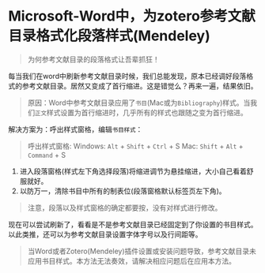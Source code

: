 # Microsoft-Word中，为zotero参考文献目录格式化段落样式(Mendeley)

> 为何参考文献目录的段落格式让吾辈抓狂！

每当我们在word中刷新参考文献目录时候，我们总能发现，原本已经调好段落格式的参考文献目录。居然又变成了首行缩进。这是错觉么？再来一遍，结果依旧。

> 原因：Word中参考文献目录应用了`书目`(Mac或为`Bibliography`)样式。当我们`正文`样式设置为首行缩进时，几乎所有的样式也跟随之变为首行缩进。

解决方案为：呼出样式窗格，编辑`书目样式`：

> 呼出样式窗格:
> Windows: `Alt` + `Shift` + `Ctrl` + S
> Mac: `Shift` + `Alt` + `Command` + S

1. 进入段落窗格(样式左下角选择段落)将缩进调节为悬挂缩进，大小自己看着舒服就好。
1. 以防万一，清除书目中所有的制表位(段落窗格默认标签页左下角)。

> 注意，段落以及样式窗格的确定都要按，没有对样式进行修改。

现在可以尝试刷新了，看看是不是参考文献目录已经固定到了你设置的书目样式。以此类推，还可以为参考文献目录设置字体字号以及行间距等。

> 当Word或者Zotero(Mendeley)插件设置或安装问题导致，参考文献目录未应用书目样式。本方法无法奏效，请解决相应问题后在应用本方法。
